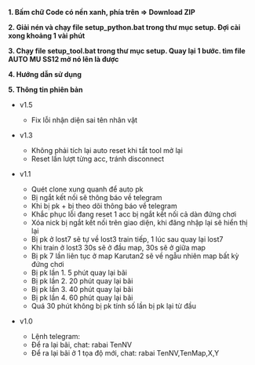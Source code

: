 <b>1. Bấm chữ Code có nền xanh, phía trên => Download ZIP</b>

<b>2. Giải nén và chạy file setup_python.bat trong thư mục setup. Đợi cài xong khoảng 1 vài phút</b>

<b>3. Chạy file setup_tool.bat trong thư mục setup. Quay lại 1 bước. tìm file AUTO MU SS12 mở nó lên là được</b>

<b>4. Hướng dẫn sử dụng</b>

<b>5. Thông tin phiên bản</b>

- v1.5

  - Fix lỗi nhận diện sai tên nhân vật

- v1.3

  - Không phải tích lại auto reset khi tắt tool mở lại
  - Reset lần lượt từng acc, tránh disconnect

- v1.1

  - Quét clone xung quanh để auto pk
  - Bị ngắt kết nối sẽ thông báo về telegram
  - Khi bị pk + bị theo dõi thông báo về telegram
  - Khắc phục lỗi đang reset 1 acc bị ngắt kết nối cả dàn đứng chơi
  - Xóa nick bị ngắt kết nối trên giao diện, khi đăng nhập lại sẽ hiển thị lại
  - Bị pk ở lost7 sẽ tự về lost3 train tiếp, 1 lúc sau quay lại lost7
  - Khi train ở lost3 30s sẽ ở đầu map, 30s sẽ ở giữa map
  - Bị pk 7 lần liên tục ở map Karutan2 sẽ về ngẫu nhiên map bất kỳ đứng chơi
  - Bị pk lần 1. 5 phút quay lại bãi
  - Bị pk lần 2. 20 phút quay lại bãi
  - Bị pk lần 3. 40 phút quay lại bãi
  - Bị pk lần 4. 60 phút quay lại bãi
  - Quá 30 phút không bị pk tính số lần bị pk lại từ đầu

- v1.0

  - Lệnh telegram:
  - Để ra lại bãi, chat: rabai TenNV
  - Để ra lại bãi ở 1 tọa độ mới, chat: rabai TenNV,TenMap,X,Y
